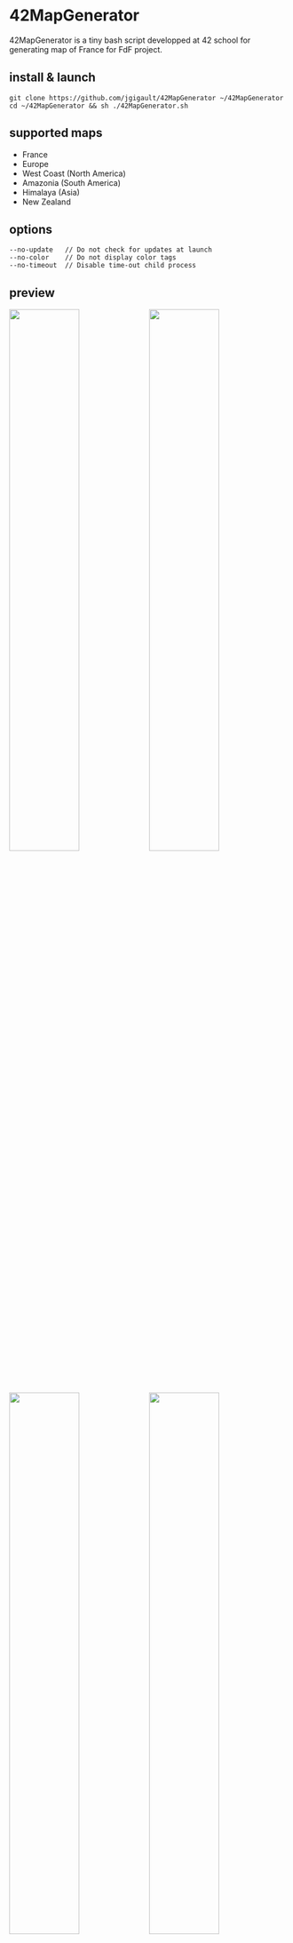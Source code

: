 # 42MapGenerator

42MapGenerator is a tiny bash script developped at 42 school for generating map of France for FdF project.

## install & launch
	git clone https://github.com/jgigault/42MapGenerator ~/42MapGenerator
	cd ~/42MapGenerator && sh ./42MapGenerator.sh

## supported maps
* France
* Europe
* West Coast (North America)
* Amazonia (South America)
* Himalaya (Asia)
* New Zealand

## options
	--no-update   // Do not check for updates at launch
	--no-color    // Do not display color tags
	--no-timeout  // Disable time-out child process

## preview
<img src="http://i.imgur.com/uO6Egii.png?1" width="50%" /><img src="http://i.imgur.com/v5uApWX.png" width="50%" /><img src="http://i.imgur.com/pkOpXLX.png" width="50%" /><img src="http://i.imgur.com/n3K2lh4.png" width="50%" />

## credits
* BD ALTI® - IGN (http://professionnels.ign.fr/bdalti)
* NGDC Grid Extraction Tool - NOAA (http://maps.ngdc.noaa.gov/viewers/wcs-client/)